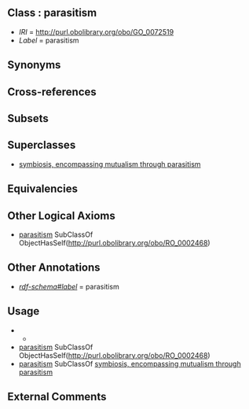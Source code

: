 
## Class : parasitism

 * *IRI* = http://purl.obolibrary.org/obo/GO_0072519
 * *Label* = parasitism

## Synonyms


## Cross-references


## Subsets


## Superclasses

 * [symbiosis, encompassing mutualism through parasitism](../../GO/03/GO_0044403.md)

## Equivalencies


## Other Logical Axioms

 * [parasitism](../../GO/19/GO_0072519.md) SubClassOf ObjectHasSelf(<http://purl.obolibrary.org/obo/RO_0002468>)

## Other Annotations

 * *[rdf-schema#label](../../el/rdf-schema#label.md)* = parasitism

## Usage

 * -
 * [parasitism](../../GO/19/GO_0072519.md) SubClassOf ObjectHasSelf(<http://purl.obolibrary.org/obo/RO_0002468>)
 * [parasitism](../../GO/19/GO_0072519.md) SubClassOf [symbiosis, encompassing mutualism through parasitism](../../GO/03/GO_0044403.md)

## External Comments


